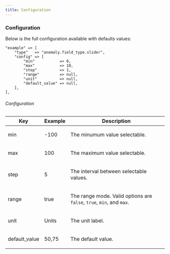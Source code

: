 ```yaml
---
title: Configuration
---
```


### Configuration

Below is the full configuration available with defaults values:

    "example" => [
        "type"   => "anomaly.field_type.slider",
        "config" => [
            "min"           => 0,
            "max"           => 10,
            "step"          => 1,
            "range"         => null,
            "unit"          => null,
            "default_value" => null,
        ],
    ],

###### Configuration

<table class="table table-bordered table-striped">

<thead>

<tr>

<th>Key</th>

<th>Example</th>

<th>Description</th>

</tr>

</thead>

<tbody>

<tr>

<td>

min

</td>

<td>

-100

</td>

<td>

The minumum value selectable.

</td>

</tr>

<tr>

<td>

max

</td>

<td>

100

</td>

<td>

The maximum value selectable.

</td>

</tr>

<tr>

<td>

step

</td>

<td>

5

</td>

<td>

The interval between selectable values.

</td>

</tr>

<tr>

<td>

range

</td>

<td>

true

</td>

<td>

The range mode. Valid options are `false`, `true`, `min`, and `max`.

</td>

</tr>

<tr>

<td>

unit

</td>

<td>

Units

</td>

<td>

The unit label.

</td>

</tr>

<tr>

<td>

default_value

</td>

<td>

50,75

</td>

<td>

The default value.

</td>

</tr>

</tbody>

</table>
